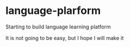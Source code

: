 # language-plarform


Starting to build language learning platform 


It is not going to be easy, but I hope I will make it
